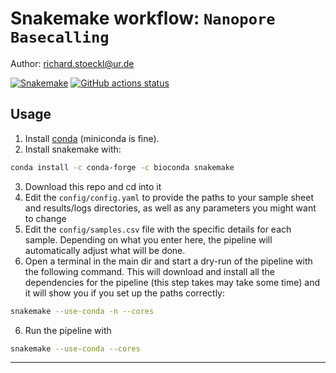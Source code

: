 # Snakemake workflow: `Nanopore Basecalling`

Author: richard.stoeckl@ur.de

[![Snakemake](https://img.shields.io/badge/snakemake-≥8.5.0-brightgreen.svg)](https://snakemake.github.io)
[![GitHub actions status](https://github.com/<owner>/<repo>/workflows/Tests/badge.svg?branch=main)](https://github.com/richardstoeckl/basecallNanopore/actions?query=branch%3Amain+workflow%3ATests)

## Usage
1. Install [conda](https://docs.conda.io/en/latest/miniconda.html) (miniconda is fine).
2. Install snakemake with:
```bash
conda install -c conda-forge -c bioconda snakemake
```
3. Download this repo and cd into it
4. Edit the `config/config.yaml` to provide the paths to your sample sheet and results/logs directories, as well as any parameters you might want to change
5. Edit the `config/samples.csv` file with the specific details for each sample. Depending on what you enter here, the pipeline will automatically adjust what will be done.
5. Open a terminal in the main dir and start a dry-run of the pipeline with the following command. This will download and install all the dependencies for the pipeline (this step takes may take some time) and it will show you if you set up the paths correctly:
```bash
snakemake --use-conda -n --cores
```
6. Run the pipeline with
```bash
snakemake --use-conda --cores
```
---